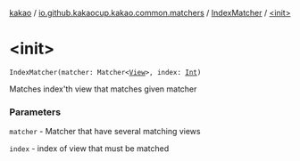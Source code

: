 [kakao](../../index.md) / [io.github.kakaocup.kakao.common.matchers](../index.md) / [IndexMatcher](index.md) / [&lt;init&gt;](./-init-.md)

# &lt;init&gt;

`IndexMatcher(matcher: Matcher<`[`View`](https://developer.android.com/reference/android/view/View.html)`>, index: `[`Int`](https://kotlinlang.org/api/latest/jvm/stdlib/kotlin/-int/index.html)`)`

Matches index'th view that matches given matcher

### Parameters

`matcher` - Matcher that have several matching views

`index` - index of view that must be matched